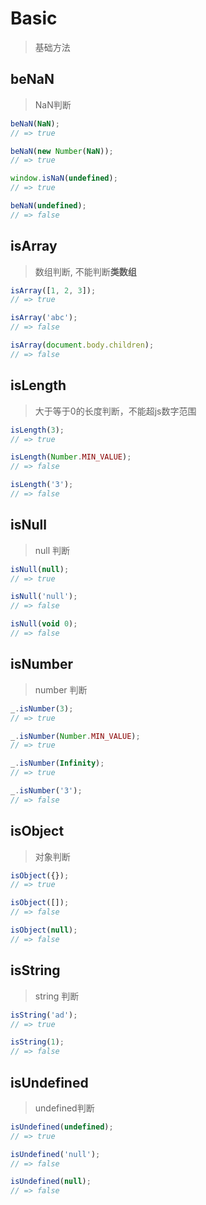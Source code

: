 # Basic

> 基础方法

## beNaN

> NaN判断

```js
beNaN(NaN);
// => true

beNaN(new Number(NaN));
// => true

window.isNaN(undefined);
// => true

beNaN(undefined);
// => false
```

## isArray

> 数组判断, 不能判断**类数组**

```js
isArray([1, 2, 3]);
// => true

isArray('abc');
// => false

isArray(document.body.children);
// => false
```

## isLength

> 大于等于0的长度判断，不能超js数字范围

```js
isLength(3);
// => true

isLength(Number.MIN_VALUE);
// => false

isLength('3');
// => false
```

## isNull

> null 判断

```js
isNull(null);
// => true

isNull('null');
// => false

isNull(void 0);
// => false
```

## isNumber

> number 判断

```js
_.isNumber(3);
// => true

_.isNumber(Number.MIN_VALUE);
// => true

_.isNumber(Infinity);
// => true

_.isNumber('3');
// => false
```

## isObject

> 对象判断

```js
isObject({});
// => true

isObject([]);
// => false

isObject(null);
// => false
```

## isString

> string 判断

```js
isString('ad');
// => true

isString(1);
// => false
```

## isUndefined

> undefined判断

```js
isUndefined(undefined);
// => true

isUndefined('null');
// => false

isUndefined(null);
// => false
```